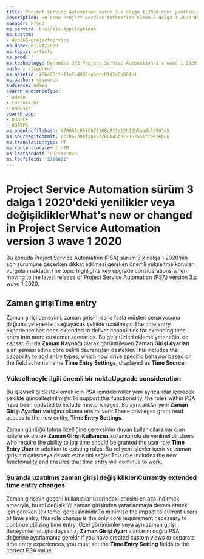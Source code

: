 ```yaml
---
title: Project Service Automation sürüm 3.x dalga 1 2020'deki yenilikler veya değişiklikler
description: Bu konu Project Service Automation sürüm 3 dalga 1 2020'deki yenilikler veya değişiklikler hakkında bilgi sağlar.
manager: kfend
ms.service: business-applications
ms.custom:
- dyn365-projectservice
ms.date: 01/24/2020
ms.topic: article
ms.prod: ''
ms.technology: Dynamics 365 Project Service Automation 3.x wave 1 2020
author: stsporen
ms.assetid: 48b408c1-11e7-4005-abac-8fd7c0b064b1
ms.author: stsporen
audience: Admin
search.audienceType:
- admin
- customizer
- enduser
search.app:
- D365CE
- D365PS
ms.openlocfilehash: 478080c0570b71188c9f1e12b18b5aadc13903e5
ms.sourcegitcommit: 8c786230ef2a497280885b827162561776e2eb00
ms.translationtype: HT
ms.contentlocale: tr-TR
ms.lasthandoff: 03/24/2020
ms.locfileid: "3756631"
---
```

# <a name="whats-new-or-changed-in-project-service-automation-version-3-wave-1-2020"></a><span data-ttu-id="ead60-103">Project Service Automation sürüm 3 dalga 1 2020'deki yenilikler veya değişiklikler</span><span class="sxs-lookup"><span data-stu-id="ead60-103">What's new or changed in Project Service Automation version 3 wave 1 2020</span></span>
<span data-ttu-id="ead60-104">Bu konuda Project Service Automation (PSA) sürüm 3.x dalga 1 2020'nin son sürümüne geçerken dikkat edilmesi gereken önemli yükseltme konuları vurgulanmaktadır.</span><span class="sxs-lookup"><span data-stu-id="ead60-104">The topic highlights key upgrade considerations when moving to the latest release of Project Service Automation (PSA) version 3.x wave 1 2020.</span></span>

## <a name="time-entry"></a><span data-ttu-id="ead60-105">Zaman girişi</span><span class="sxs-lookup"><span data-stu-id="ead60-105">Time entry</span></span>
<span data-ttu-id="ead60-106">Zaman girişi deneyimi, zaman girişini daha fazla müşteri senaryosuna dağıtma yetenekleri sağlayacak şekilde uzatılmıştır.</span><span class="sxs-lookup"><span data-stu-id="ead60-106">The time entry experience has been extended to deliver capabilities for extending time entry into more customer scenarios.</span></span> <span data-ttu-id="ead60-107">Bu giriş türleri ekleme yeteneğini de kapsar. Bu da **Zaman Kaynağı** olarak görüntülenen **Zaman Girişi Ayarları** alan şeması adına göre belirli davranışları destekler.</span><span class="sxs-lookup"><span data-stu-id="ead60-107">This includes the capability to add entry types, which now drive specific behavior based on the field schema name **Time Entry Settings**, displayed as **Time Source**.</span></span>

### <a name="upgrade-consideration"></a><span data-ttu-id="ead60-108">Yükseltmeyle ilgili önemli bir nokta</span><span class="sxs-lookup"><span data-stu-id="ead60-108">Upgrade consideration</span></span>
<span data-ttu-id="ead60-109">Bu işlevselliği desteklemek için PSA içindeki roller yeni ayrıcalıklar içerecek şekilde güncelleştirilmiştir.</span><span class="sxs-lookup"><span data-stu-id="ead60-109">To support this functionality, the roles within PSA have been updated to include new privileges.</span></span> <span data-ttu-id="ead60-110">Bu ayrıcalıklar yeni **Zaman Girişi Ayarları** varlığına okuma erişimi verir.</span><span class="sxs-lookup"><span data-stu-id="ead60-110">These privileges grant read access to the new entity, **Time Entry Settings**.</span></span>

<span data-ttu-id="ead60-111">Zaman günlüğü tutma özelliğine gereksinim duyan kullanıcılara var olan rollere ek olarak **Zaman Girişi Kullanıcısı** kullanıcı rolü de verilmelidir.</span><span class="sxs-lookup"><span data-stu-id="ead60-111">Users who require the ability to log time should be granted the user role **Time Entry User** in addition to existing roles.</span></span> <span data-ttu-id="ead60-112">Bu rol yeni işlevler içerir ve zaman girişinin çalışmaya devam etmesini sağlar.</span><span class="sxs-lookup"><span data-stu-id="ead60-112">This role includes the new functionality and ensures that time entry will continue to work.</span></span>

### <a name="currently-extended-time-entry-changes"></a><span data-ttu-id="ead60-113">Şu anda uzatılmış zaman girişi değişiklikleri</span><span class="sxs-lookup"><span data-stu-id="ead60-113">Currently extended time entry changes</span></span>
<span data-ttu-id="ead60-114">Zaman girişinin geçerli kullanıcılar üzerindeki etkisini en aza indirmek amacıyla, bu rol değişikliği zaman girişinden yararlanmaya devam etmek için gereken tek temel gereksinimdir.</span><span class="sxs-lookup"><span data-stu-id="ead60-114">To minimize the impact to current users of time entry, this role change is the only core requirement necessary to continue utilizing time entry.</span></span> <span data-ttu-id="ead60-115">Özel görünümler veya ayrı zaman girişi deneyimleri oluşturduysanız, **Zaman Girişi Ayarı** alanlarını doğru PSA değerine ayarlamanız gerekir.</span><span class="sxs-lookup"><span data-stu-id="ead60-115">If you have created custom views or separate time entry experiences, you must set the **Time Entry Setting** fields to the correct PSA value.</span></span>
